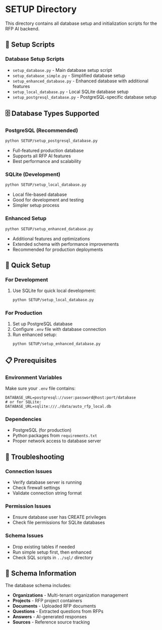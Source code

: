 # SETUP Directory

This directory contains all database setup and initialization scripts for the RFP AI backend.

## 📂 Setup Scripts

### Database Setup Scripts
- `setup_database.py` - Main database setup script
- `setup_database_simple.py` - Simplified database setup
- `setup_enhanced_database.py` - Enhanced database with additional features
- `setup_local_database.py` - Local SQLite database setup
- `setup_postgresql_database.py` - PostgreSQL-specific database setup

## 🗄️ Database Types Supported

### PostgreSQL (Recommended)
```bash
python SETUP/setup_postgresql_database.py
```
- Full-featured production database
- Supports all RFP AI features
- Best performance and scalability

### SQLite (Development)
```bash
python SETUP/setup_local_database.py
```
- Local file-based database
- Good for development and testing
- Simpler setup process

### Enhanced Setup
```bash
python SETUP/setup_enhanced_database.py
```
- Additional features and optimizations
- Extended schema with performance improvements
- Recommended for production deployments

## 🚀 Quick Setup

### For Development
1. Use SQLite for quick local development:
   ```bash
   python SETUP/setup_local_database.py
   ```

### For Production
1. Set up PostgreSQL database
2. Configure `.env` file with database connection
3. Run enhanced setup:
   ```bash
   python SETUP/setup_enhanced_database.py
   ```

## 📋 Prerequisites

### Environment Variables
Make sure your `.env` file contains:
```env
DATABASE_URL=postgresql://user:password@host:port/database
# or for SQLite:
DATABASE_URL=sqlite:///./data/auto_rfp_local.db
```

### Dependencies
- PostgreSQL (for production)
- Python packages from `requirements.txt`
- Proper network access to database server

## 🔧 Troubleshooting

### Connection Issues
- Verify database server is running
- Check firewall settings
- Validate connection string format

### Permission Issues
- Ensure database user has CREATE privileges
- Check file permissions for SQLite databases

### Schema Issues
- Drop existing tables if needed
- Run simple setup first, then enhanced
- Check SQL scripts in `../sql/` directory

## 📝 Schema Information

The database schema includes:
- **Organizations** - Multi-tenant organization management
- **Projects** - RFP project containers
- **Documents** - Uploaded RFP documents
- **Questions** - Extracted questions from RFPs
- **Answers** - AI-generated responses
- **Sources** - Reference source tracking